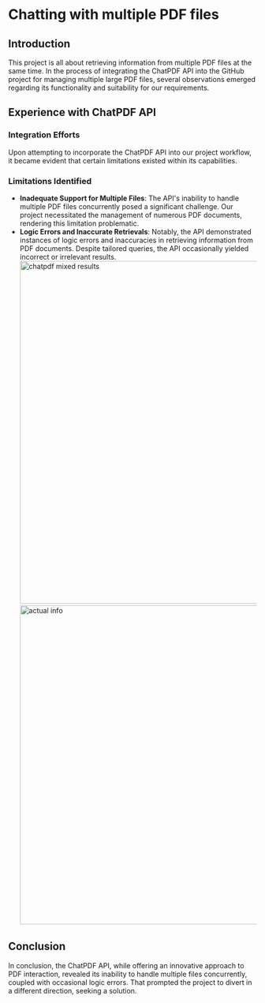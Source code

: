 # Chatting with multiple PDF files

## Introduction
This project is all about retrieving information from multiple PDF files at the same time. In the process of integrating the ChatPDF API into the GitHub project for managing multiple large PDF files, several observations emerged regarding its functionality and suitability for our requirements.

## Experience with ChatPDF API
### Integration Efforts
Upon attempting to incorporate the ChatPDF API into our project workflow, it became evident that certain limitations existed within its capabilities.
### Limitations Identified
- **Inadequate Support for Multiple Files**: The API's inability to handle multiple PDF files concurrently posed a significant challenge. Our project necessitated the management of numerous PDF documents, rendering this limitation problematic.
- **Logic Errors and Inaccurate Retrievals**: Notably, the API demonstrated instances of logic errors and inaccuracies in retrieving information from PDF documents. Despite tailored queries, the API occasionally yielded incorrect or irrelevant results.
  <img width="695" alt="chatpdf mixed results" src="https://github.com/BartCzech/ChatPDF/assets/81484379/35ed3a13-827d-4439-bc2d-604df579f2dc">
  <img width="647" alt="actual info" src="https://github.com/BartCzech/ChatPDF/assets/81484379/cd757866-207b-4818-bc86-b35491062879">

## Conclusion
In conclusion, the ChatPDF API, while offering an innovative approach to PDF interaction, revealed its inability to handle multiple files concurrently, coupled with occasional logic errors. That prompted the project to divert in a different direction, seeking a solution.

